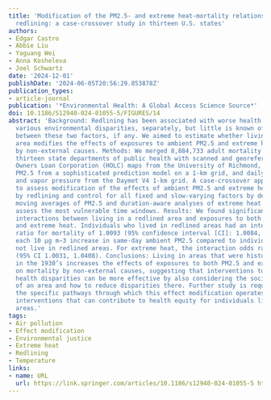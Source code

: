 ```yaml
---
title: 'Modification of the PM2.5- and extreme heat-mortality relationships by historical
  redlining: a case-crossover study in thirteen U.S. states'
authors:
- Edgar Castro
- Abbie Liu
- Yaguang Wei
- Anna Kosheleva
- Joel Schwartz
date: '2024-12-01'
publishDate: '2024-06-05T20:56:29.853878Z'
publication_types:
- article-journal
publication: '*Environmental Health: A Global Access Science Source*'
doi: 10.1186/S12940-024-01055-5/FIGURES/14
abstract: 'Background: Redlining has been associated with worse health outcomes and
  various environmental disparities, separately, but little is known of the interaction
  between these two factors, if any. We aimed to estimate whether living in a historically-redlined
  area modifies the effects of exposures to ambient PM2.5 and extreme heat on mortality
  by non-external causes. Methods: We merged 8,884,733 adult mortality records from
  thirteen state departments of public health with scanned and georeferenced Home
  Owners Loan Corporation (HOLC) maps from the University of Richmond, daily average
  PM2.5 from a sophisticated prediction model on a 1-km grid, and daily temperature
  and vapor pressure from the Daymet V4 1-km grid. A case-crossover approach was used
  to assess modification of the effects of ambient PM2.5 and extreme heat exposures
  by redlining and control for all fixed and slow-varying factors by design. Multiple
  moving averages of PM2.5 and duration-aware analyses of extreme heat were used to
  assess the most vulnerable time windows. Results: We found significant statistical
  interactions between living in a redlined area and exposures to both ambient PM2.5
  and extreme heat. Individuals who lived in redlined areas had an interaction odds
  ratio for mortality of 1.0093 (95% confidence interval [CI]: 1.0084, 1.0101) for
  each 10 µg m−3 increase in same-day ambient PM2.5 compared to individuals who did
  not live in redlined areas. For extreme heat, the interaction odds ratio was 1.0218
  (95% CI 1.0031, 1.0408). Conclusions: Living in areas that were historically-redlined
  in the 1930’s increases the effects of exposures to both PM2.5 and extreme heat
  on mortality by non-external causes, suggesting that interventions to reduce environmental
  health disparities can be more effective by also considering the social context
  of an area and how to reduce disparities there. Further study is required to ascertain
  the specific pathways through which this effect modification operates and to develop
  interventions that can contribute to health equity for individuals living in these
  areas.'
tags:
- Air pollution
- Effect modification
- Environmental justice
- Extreme heat
- Redlining
- Temperature
links:
- name: URL
  url: https://link.springer.com/articles/10.1186/s12940-024-01055-5 https://link.springer.com/article/10.1186/s12940-024-01055-5
---
```

